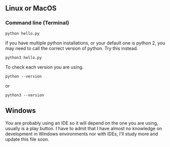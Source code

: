 ## Linux or MacOS

### Command line (Terminal)

`python hello.py`

if you have multiple python installations, or your default one is python 2, you may need to call the correct version of python. Try this instead.

`python3 hello.py`

To check each version you are using.

`python --version`

or

`python3 --version`

## Windows

You are probably using an IDE so it will depend on the one you are using, usually is a play button. I have to admit that I have almost no knowledge on development in Windows environments nor with IDEs, I'll study more and update this file soon.
